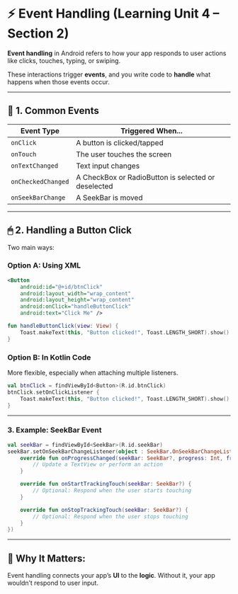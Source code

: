 # ⚡ **Event Handling (Learning Unit 4 – Section 2)**

**Event handling** in Android refers to how your app responds to user actions like clicks, touches, typing, or swiping. 

These interactions trigger **events**, and you write code to **handle** what happens when those events occur.

---

## 🧩 **1. Common Events**

| Event Type | Triggered When... |
|------------|-------------------|
| `onClick`  | A button is clicked/tapped |
| `onTouch`  | The user touches the screen |
| `onTextChanged` | Text input changes |
| `onCheckedChanged` | A CheckBox or RadioButton is selected or deselected |
| `onSeekBarChange` | A SeekBar is moved |

---

## 🖱 **2. Handling a Button Click**

Two main ways:

### Option A: **Using XML**

```xml
<Button
    android:id="@+id/btnClick"
    android:layout_width="wrap_content"
    android:layout_height="wrap_content"
    android:onClick="handleButtonClick"
    android:text="Click Me" />
```

```kotlin
fun handleButtonClick(view: View) {
    Toast.makeText(this, "Button clicked!", Toast.LENGTH_SHORT).show()
}
```

### Option B: **In Kotlin Code**

More flexible, especially when attaching multiple listeners.

```kotlin
val btnClick = findViewById<Button>(R.id.btnClick)
btnClick.setOnClickListener {
    Toast.makeText(this, "Button clicked!", Toast.LENGTH_SHORT).show()
}
```

---

### **3. Example: SeekBar Event**

```kotlin
val seekBar = findViewById<SeekBar>(R.id.seekBar)
seekBar.setOnSeekBarChangeListener(object : SeekBar.OnSeekBarChangeListener {
    override fun onProgressChanged(seekBar: SeekBar?, progress: Int, fromUser: Boolean) {
        // Update a TextView or perform an action
    }

    override fun onStartTrackingTouch(seekBar: SeekBar?) {
        // Optional: Respond when the user starts touching
    }

    override fun onStopTrackingTouch(seekBar: SeekBar?) {
        // Optional: Respond when the user stops touching
    }
})
```

---

## 🎯 Why It Matters:
Event handling connects your app’s **UI** to the **logic**. Without it, your app wouldn’t respond to user input.
